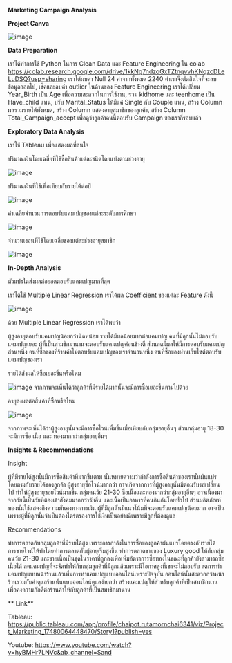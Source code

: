 **Marketing Campaign Analysis**

**Project Canva**

![image](https://github.com/user-attachments/assets/60b17cfc-e4e5-4a5a-ba50-0c53f00a52aa)

**Data Preparation**

เราได้ทำการใช้ Python ในการ Clean Data และ Feature Engineering ใน colab https://colab.research.google.com/drive/1kkNg7ndzoGxTZtnqvvhKNqzcDLeLuDSQ?usp=sharing เราได้ผบค่า Null 24 ค่าจากทั้งหมด 2240 ค่าเราจึงตัดสินใจที่จะลบข้อมูลออกไป, เช็คและลบค่า outlier
ในด้านของ Feature Engineering เราได้เปลี่ยน Year_Birth เป็น Age เพื่อความสะดวกในการใช้งาน, รวม kidhome และ teenhome เป็น Have_child แทน, ปรับ Marital_Status ให้มีแค่ Single กับ Couple แทน, สร้าง Column ผลรวมรายได้ทั้งหมด, สร้าง Column แสดงอายุสมาชิกของลูกค้า, สร้าง Column Total_Campaign_accept เพื่อดูว่าลูกค้าคนนี้ตอบรับ Campaign ของเรากี่รอบแล้ว

**Exploratory Data Analysis**

   เราใช้ Tableau เพื่อแสดงผลที่สนใจ

ปริมาณเงินโดยเฉลี่ยที่ใช้ซื้อสินค้าแต่ละชนิดโดยแบ่งตามช่วงอายุ

![image](https://github.com/user-attachments/assets/8ca8ba25-4c1c-4d8b-b732-8c3c5daf35c6)

ปริมาณเงินที่ใช้เพื่อเทียบกับรายได้ต่อปี

![image](https://github.com/user-attachments/assets/0b5db1fa-aac1-4498-aa12-26c4619fc1ee)

ค่าเฉลี่ยจำนวนการตอบรับแคมเปญของแต่ละระดับการศึกษา

![image](https://github.com/user-attachments/assets/22cddcfa-3784-420a-8313-305b829123d5)

จำนวนเงอนที่ใช้โดยเฉลี่ยของแต่ละช่วงอายุสมาชิก

![image](https://github.com/user-attachments/assets/78de471b-9c11-4830-b17c-156ce381c97d)

**In-Depth Analysis**

  ตัวแปรใดส่งผลต่อยอดตอบรับแคมเปญมากที่สุด

เราได้ใช้ Multiple Linear Regression เราได้ผล Coefficient ของแต่ละ Feature ดังนี้

![image](https://github.com/user-attachments/assets/7cb7d72f-a03a-494f-bbe1-ec60507ee04a)

  ด้วย Multiple Linear Regression เราได้พบว่า

ผู้สูงอายุตอบรับแคมเปญน้อยกว่านิดหน่อย
รายได้มีผลน้อยมากต่อแคมเปญ
คนที่มีลูกนั้นไม่ตอบรับแคมเปญเยอะ
ผู้ที่เป็นสามชิกมานานจะตอบรับแคมเปญค่อนข้างดี
ส่วนลดมีผลให้มีการตอบรับแคมเปญส่วนหนึ่ง
คนที่ซื้อของที่ร้านค้าไม่ตอบรับแคมเปญของเราจำนวนหนึ่ง
คนที่ซื้อของผ่านเว็บไซต์ตอบรับแคมเปญของเรา


   รายได้ส่งผลให้ซื้อเยอะขึ้นหรือไหม

![image](https://github.com/user-attachments/assets/2e4753f2-cccc-4801-947b-5b8be317f499)
จากภาพจะเห็นได้ว่าลูกค้าที่มีรายได้มากนั้นจะมีการซื้อเยอะขึ้นตามไปด้วย


   อายุส่งผลต่อสิ้นค้าที่ซื้อหรือไหม

![image](https://github.com/user-attachments/assets/089c38b1-c22c-4ee5-87a1-412d0378e80f)

จากภาพจะเห็นได้ว่าผู้สูงอายุนั้นจะมีการซื้อไวน์เพื่มขึ้นเมื่อเทียบกับกลุ่มอายุอื่นๆ ส่วนกลุ่มอายุ 18-30 จะมีการซื้อ เนื้อ และ ทองมากกว่ากลุ่มอายุอื่นๆ

**Insights & Recommendations**

   Insight

ผู้ที่มีรายได้สูงนั้นมีการซื้อสินค้าที่มากขึ้นตาม นั้นหมายความว่ากำลังการซื้อสินค้าของเรานั้นผันแปรโดยตรงกับรายได้ของลูกค้า
ผู้สูงอายุซื้อไวน์มากกว่า อาจเกิดจากการที่ผู้สูงอายุนั้นมีต่อมรับรสเปลี่ยนไป ทำให้ผู้สูงอายุชอยไวน์มากขึ้น
กลุ่มคนวัย 21-30 ซื้อเนื้อและทองมากว่ากลุ่มอายุอื่นๆ อาจเนื่องมาจากวัยนี้เป็นวัยที่ต้องเข้าสังคมมากกว่าวัยอื่น และเนื้อเป็นอาหารที่คนกินกันโดยทั่วไป ส่วนผลิตภัณท์ทองนั้นใช้แสดงถึงความมั่นคงทางการเงิน
ผู้ที่มีลูกนั้นมีแนวโน้มที่จะตอบรับแคมเปญน้อยมาก อาจเป็นเพราะผู้ที่มีลูกนั้นจำเป็นต้องไตร่ตรองการใช้เงินเป็นอย่างดีเพราะมีลูกที่ต้องดูแล

   Recommendations

ทำการตลาดกับกลุ่มลูกค้าที่มีรายได้สูง เพราะการกำลังในการซื้อของลูกค้าผันแปรโดยตรงกับรายได้
การขายไวน์ให้ทำโดยทำการตลาดกับผู้อายุเริ่มสูงขึ้น
ทำการตลาดขายของ Luxury good ให้กับกลุ่มคนวัย 21-30 และขายเนื้อเป็นชุดในราคาที่ถูกลงเพื่อเพิ่มอัตราการซื้อทองในขณะที่ลูกค้ายังสามารถซื้อเนื้อได้
ลดแคมเปญที่จะจัดทำให้กับกลุ่มลูกค้าที่มีลูกแล้วเพราะมีโอกาศสูงที่เขาจะไม่ตอบรับ
ลดการทำแคมเปญแบบหน้าร้านแล้วเพิ่มการทำแคมเปญแบบออนไลน์เพราะปัจจุบัน ออนไลน์นั้นสะดวกกว่าหน้าร้านรวมกับค่าดูแลร้านนั้นแบบออนไลน์ดูแลง่ายกว่า
สร้างแคมเปญให้สำหรับลูกค้าที่เป็นสมาชิกนานเพื่อคงความภักดีต่อร้านค้าให้กับลูกค้าที่เป็นสมาชิกมานาน

  ** Link**

Tableau: https://public.tableau.com/app/profile/chaipot.rutamornchai6341/viz/Project_Marketing_17480064448470/Story1?publish=yes

Youtube: https://www.youtube.com/watch?v=hyBMHr7LNVc&ab_channel=Sand
